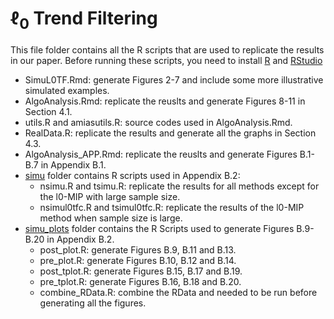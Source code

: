 # $\ell_0$ Trend Filtering

This file folder contains all the R scripts that are used to replicate the results in our paper. Before running these scripts, you need to install [R]() and [RStudio]()


* SimuL0TF.Rmd: generate Figures 2-7 and include some more illustrative simulated examples.
* AlgoAnalysis.Rmd: replicate the reuslts and generate Figures 8-11 in Section 4.1.
* utils.R and amiasutils.R: source codes used in AlgoAnalysis.Rmd.
* RealData.R: replicate the results and generate all the graphs in Section 4.3.
* AlgoAnalysis_APP.Rmd: replicate the reuslts and generate Figures B.1-B.7 in Appendix B.1.
* [simu](simu) folder contains R scripts used in Appendix B.2: 
    * nsimu.R and tsimu.R: replicate the results for all methods except for the l0-MIP with large sample size.
    * nsimul0tfc.R and tsimul0tfc.R: replicate the results of the l0-MIP method when sample size is large.
* [simu_plots](simu_plots) folder contains the R Scripts used to generate Figures B.9-B.20 in Appendix B.2.
    * post_plot.R: generate Figures B.9, B.11 and B.13. 
    * pre_plot.R: generate Figures B.10, B.12 and B.14.
    * post_tplot.R: generate Figures B.15, B.17 and B.19. 
    * pre_tplot.R: generate Figures B.16, B.18 and B.20. 
    * combine_RData.R: combine the RData and needed to be run before generating all the figures.
